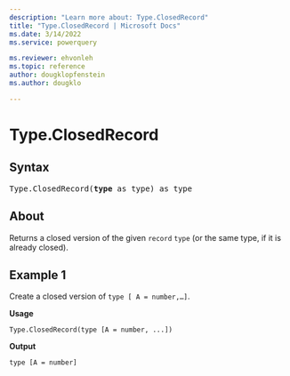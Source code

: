 ```yaml
---
description: "Learn more about: Type.ClosedRecord"
title: "Type.ClosedRecord | Microsoft Docs"
ms.date: 3/14/2022
ms.service: powerquery

ms.reviewer: ehvonleh
ms.topic: reference
author: dougklopfenstein
ms.author: dougklo

---
```

# Type.ClosedRecord

## Syntax

<pre>
Type.ClosedRecord(<b>type</b> as type) as type
</pre>
  
## About

Returns a closed version of the given `record` `type` (or the same type, if it is already closed).

## Example 1

Create a closed version of `type [ A = number,…]`.

**Usage**

```powerquery-m
Type.ClosedRecord(type [A = number, ...])
```

**Output**

`type [A = number]`
